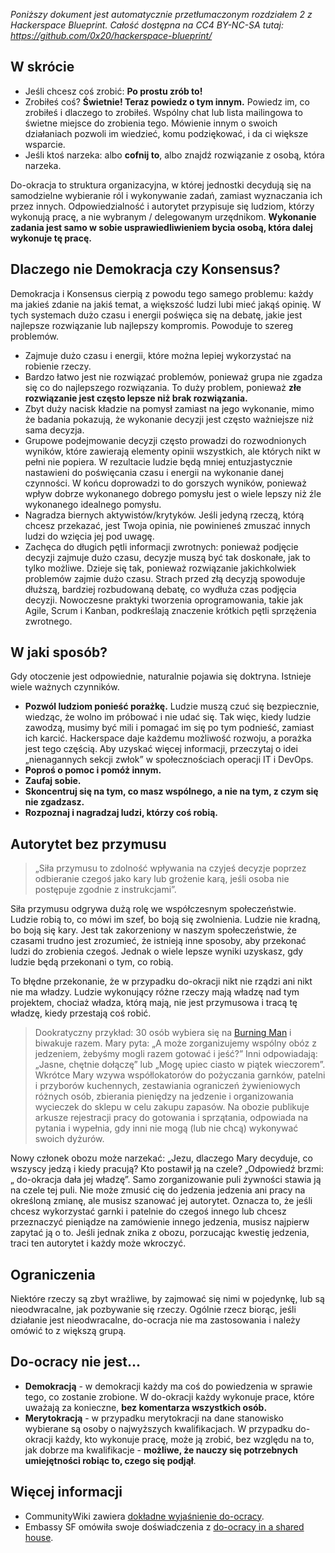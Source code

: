 _Poniższy dokument jest automatycznie przetłumaczonym rozdziałem 2 z Hackerspace Blueprint. Całość dostępna na CC4 BY-NC-SA tutaj: https://github.com/0x20/hackerspace-blueprint/_

## W skrócie

* Jeśli chcesz coś zrobić: **Po prostu zrób to!**
* Zrobiłeś coś? **Świetnie! Teraz powiedz o tym innym.** Powiedz im, co zrobiłeś i dlaczego to zrobiłeś. Wspólny chat lub lista mailingowa to świetne miejsce do zrobienia tego. Mówienie innym o swoich działaniach pozwoli im wiedzieć, komu podziękować, i da ci większe wsparcie.
* Jeśli ktoś narzeka: albo **cofnij to**, albo znajdź rozwiązanie z osobą, która narzeka.

Do-okracja to struktura organizacyjna, w której jednostki decydują się na samodzielne wybieranie ról i wykonywanie zadań, zamiast wyznaczania ich przez innych. Odpowiedzialność i autorytet przypisuje się ludziom, którzy wykonują pracę, a nie wybranym / delegowanym urzędnikom. **Wykonanie zadania jest samo w sobie usprawiedliwieniem bycia osobą, która dalej wykonuje tę pracę.**

## Dlaczego nie Demokracja czy Konsensus?

Demokracja i Konsensus cierpią z powodu tego samego problemu: każdy ma jakieś zdanie na jakiś temat, a większość ludzi lubi mieć jakąś opinię. W tych systemach dużo czasu i energii poświęca się na debatę, jakie jest najlepsze rozwiązanie lub najlepszy kompromis. Powoduje to szereg problemów.

* Zajmuje dużo czasu i energii, które można lepiej wykorzystać na robienie rzeczy.
* Bardzo łatwo jest nie rozwiązać problemów, ponieważ grupa nie zgadza się co do najlepszego rozwiązania. To duży problem, ponieważ **złe rozwiązanie jest często lepsze niż brak rozwiązania.**
* Zbyt duży nacisk kładzie na pomysł zamiast na jego wykonanie, mimo że badania pokazują, że wykonanie decyzji jest często ważniejsze niż sama decyzja.
* Grupowe podejmowanie decyzji często prowadzi do rozwodnionych wyników, które zawierają elementy opinii wszystkich, ale których nikt w pełni nie popiera. W rezultacie ludzie będą mniej entuzjastycznie nastawieni do poświęcania czasu i energii na wykonanie danej czynności. W końcu doprowadzi to do gorszych wyników, ponieważ wpływ dobrze wykonanego dobrego pomysłu jest o wiele lepszy niż źle wykonanego idealnego pomysłu.
* Nagradza biernych aktywistów/krytyków. Jeśli jedyną rzeczą, którą chcesz przekazać, jest Twoja opinia, nie powinieneś zmuszać innych ludzi do wzięcia jej pod uwagę.
* Zachęca do długich pętli informacji zwrotnych: ponieważ podjęcie decyzji zajmuje dużo czasu, decyzje muszą być tak doskonałe, jak to tylko możliwe. Dzieje się tak, ponieważ rozwiązanie jakichkolwiek problemów zajmie dużo czasu. Strach przed złą decyzją spowoduje dłuższą, bardziej rozbudowaną debatę, co wydłuża czas podjęcia decyzji. Nowoczesne praktyki tworzenia oprogramowania, takie jak Agile, Scrum i Kanban, podkreślają znaczenie krótkich pętli sprzężenia zwrotnego.

## W jaki sposób?

Gdy otoczenie jest odpowiednie, naturalnie pojawia się doktryna. Istnieje wiele ważnych czynników.

* **Pozwól ludziom ponieść porażkę.** Ludzie muszą czuć się bezpiecznie, wiedząc, że wolno im próbować i nie udać się. Tak więc, kiedy ludzie zawodzą, musimy być mili i pomagać im się po tym podnieść, zamiast ich karcić. Hackerspace daje każdemu możliwość rozwoju, a porażka jest tego częścią. Aby uzyskać więcej informacji, przeczytaj o idei „nienagannych sekcji zwłok” w społecznościach operacji IT i DevOps.
* **Poproś o pomoc i pomóż innym.**
* **Zaufaj sobie.**
* **Skoncentruj się na tym, co masz wspólnego, a nie na tym, z czym się nie zgadzasz.**
* **Rozpoznaj i nagradzaj ludzi, którzy coś robią.**

## Autorytet bez przymusu

> „Siła przymusu to zdolność wpływania na czyjeś decyzje poprzez odbieranie czegoś jako kary lub grożenie karą, jeśli osoba nie postępuje zgodnie z instrukcjami”.

Siła przymusu odgrywa dużą rolę we współczesnym społeczeństwie. Ludzie robią to, co mówi im szef, bo boją się zwolnienia. Ludzie nie kradną, bo boją się kary. Jest tak zakorzeniony w naszym społeczeństwie, że czasami trudno jest zrozumieć, że istnieją inne sposoby, aby przekonać ludzi do zrobienia czegoś. Jednak o wiele lepsze wyniki uzyskasz, gdy ludzie będą przekonani o tym, co robią.

To błędne przekonanie, że w przypadku do-okracji nikt nie rządzi ani nikt nie ma władzy. Ludzie wykonujący różne rzeczy mają władzę nad tym projektem, chociaż władza, którą mają, nie jest przymusowa i tracą tę władzę, kiedy przestają coś robić.

> Dookratyczny przykład: 30 osób wybiera się na [Burning Man](https://pl.wikipedia.org/wiki/Burning_Man) i biwakuje razem. Mary pyta: „A może zorganizujemy wspólny obóz z jedzeniem, żebyśmy mogli razem gotować i jeść?” Inni odpowiadają: „Jasne, chętnie dołączę” lub „Mogę upiec ciasto w piątek wieczorem”. Wkrótce Mary wzywa współlokatorów do pożyczania garnków, patelni i przyborów kuchennych, zestawiania ograniczeń żywieniowych różnych osób, zbierania pieniędzy na jedzenie i organizowania wycieczek do sklepu w celu zakupu zapasów. Na obozie publikuje arkusze rejestracji pracy do gotowania i sprzątania, odpowiada na pytania i wypełnia, gdy inni nie mogą (lub nie chcą) wykonywać swoich dyżurów.

Nowy członek obozu może narzekać: „Jezu, dlaczego Mary decyduje, co wszyscy jedzą i kiedy pracują? Kto postawił ją na czele? „Odpowiedź brzmi:„ do-okracja dała jej władzę”. Samo zorganizowanie puli żywności stawia ją na czele tej puli. Nie może zmusić cię do jedzenia jedzenia ani pracy na określoną zmianę, ale musisz szanować jej autorytet. Oznacza to, że jeśli chcesz wykorzystać garnki i patelnie do czegoś innego lub chcesz przeznaczyć pieniądze na zamówienie innego jedzenia, musisz najpierw zapytać ją o to. Jeśli jednak znika z obozu, porzucając kwestię jedzenia, traci ten autorytet i każdy może wkroczyć.

## Ograniczenia

Niektóre rzeczy są zbyt wrażliwe, by zajmować się nimi w pojedynkę, lub są nieodwracalne, jak pozbywanie się rzeczy. Ogólnie rzecz biorąc, jeśli działanie jest nieodwracalne, do-ocracja nie ma zastosowania i należy omówić to z większą grupą.

## Do-ocracy nie jest...

* **Demokracją** - w demokracji każdy ma coś do powiedzenia w sprawie tego, co zostanie zrobione. W do-okracji każdy wykonuje prace, które uważają za konieczne, **bez komentarza wszystkich osób.**
* **Merytokracją** - w przypadku merytokracji na dane stanowisko wybierane są osoby o najwyższych kwalifikacjach. W przypadku do-okracji każdy, kto wykonuje pracę, może ją zrobić, bez względu na to, jak dobrze ma kwalifikacje - **możliwe, że nauczy się potrzebnych umiejętności robiąc to, czego się podjął**.

## Więcej informacji

* CommunityWiki zawiera [dokładne wyjaśnienie do-ocracy](http://www.communitywiki.org/en/DoOcracy).
* Embassy SF omówiła swoje doświadczenia z [do-ocracy in a shared house](https://medium.com/embassy-network/an-evolving-doocracy-3a6123f9b170).